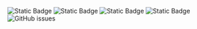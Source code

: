 ![Static Badge](https://img.shields.io/badge/blacklists-60-000000) ![Static Badge](https://img.shields.io/badge/blacklisted-2605339-cc0000) ![Static Badge](https://img.shields.io/badge/whitelisted-2245-00CC00) ![Static Badge](https://img.shields.io/badge/streaming_blacklist-28107-000000) ![GitHub issues](https://img.shields.io/github/issues/fabriziosalmi/blacklists)
